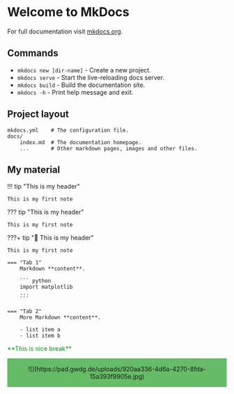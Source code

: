 # Welcome to MkDocs

For full documentation visit [mkdocs.org](https://www.mkdocs.org).

## Commands

* `mkdocs new [dir-name]` - Create a new project.
* `mkdocs serve` - Start the live-reloading docs server.
* `mkdocs build` - Build the documentation site.
* `mkdocs -h` - Print help message and exit.

## Project layout

    mkdocs.yml    # The configuration file.
    docs/
        index.md  # The documentation homepage.
        ...       # Other markdown pages, images and other files.

## My material


!!! tip "This is my header"

    This is my first note


??? tip "This is my header"

    This is my first note


???+ tip ":mega: This is my header"

    This is my first note

    === "Tab 1"
        Markdown **content**.
    
        ``` python
        import matplotlib
        ...
        ```
    
    === "Tab 2"
        More Markdown **content**.
    
        - list item a
        - list item b

<p markdown style="color:#009900">
**This is nice break**
</p>

<p markdown  style="padding: 1rem; text-align:center; background-color:#66BB66">
![](https://pad.gwdg.de/uploads/920aa336-4d6a-4270-8fda-15a393f9905e.jpg)
</p>

